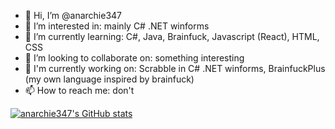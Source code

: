 - 👋 Hi, I’m @anarchie347
- 👀 I’m interested in: mainly C# .NET winforms
- 🌱 I’m currently learning: C#, Java, Brainfuck, Javascript (React), HTML, CSS
- 💞️ I’m looking to collaborate on: something interesting
- 🔨 I'm currently working on: Scrabble in C# .NET winforms, BrainfuckPlus (my own language inspired by brainfuck)
- 📫 How to reach me: don't

[![anarchie347's GitHub stats](https://github-readme-stats.vercel.app/api?username=anarchie347&count_private=true&theme=dark)](https://github.com/anuraghazra/github-readme-stats)

<!---
anarchie347/anarchie347 is a ✨ special ✨ repository because its `README.md` (this file) appears on your GitHub profile.
You can click the Preview link to take a look at your changes.
--->
